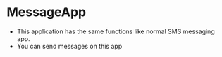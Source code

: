 # MessageApp
* This application has the same functions like normal SMS messaging app.
* You can send messages on this app
